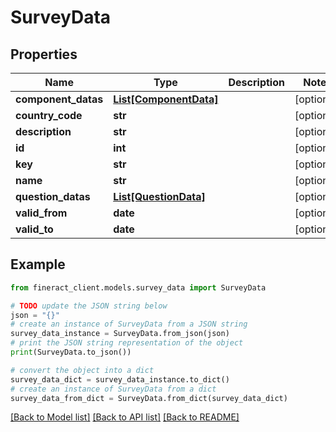 # SurveyData


## Properties

Name | Type | Description | Notes
------------ | ------------- | ------------- | -------------
**component_datas** | [**List[ComponentData]**](ComponentData.md) |  | [optional] 
**country_code** | **str** |  | [optional] 
**description** | **str** |  | [optional] 
**id** | **int** |  | [optional] 
**key** | **str** |  | [optional] 
**name** | **str** |  | [optional] 
**question_datas** | [**List[QuestionData]**](QuestionData.md) |  | [optional] 
**valid_from** | **date** |  | [optional] 
**valid_to** | **date** |  | [optional] 

## Example

```python
from fineract_client.models.survey_data import SurveyData

# TODO update the JSON string below
json = "{}"
# create an instance of SurveyData from a JSON string
survey_data_instance = SurveyData.from_json(json)
# print the JSON string representation of the object
print(SurveyData.to_json())

# convert the object into a dict
survey_data_dict = survey_data_instance.to_dict()
# create an instance of SurveyData from a dict
survey_data_from_dict = SurveyData.from_dict(survey_data_dict)
```
[[Back to Model list]](../README.md#documentation-for-models) [[Back to API list]](../README.md#documentation-for-api-endpoints) [[Back to README]](../README.md)



